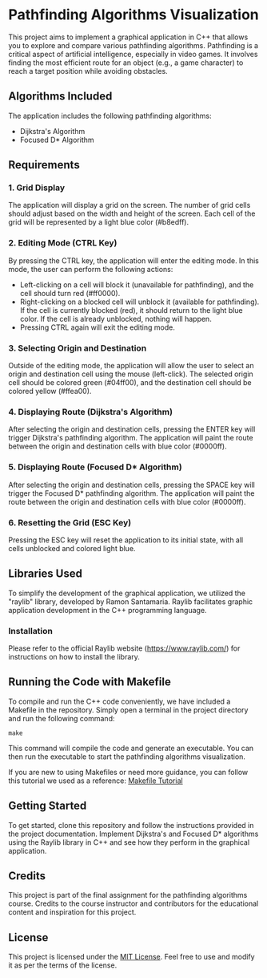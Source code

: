 # Pathfinding Algorithms Visualization

This project aims to implement a graphical application in C++ that allows you to explore and compare various pathfinding algorithms. Pathfinding is a critical aspect of artificial intelligence, especially in video games. It involves finding the most efficient route for an object (e.g., a game character) to reach a target position while avoiding obstacles.

## Algorithms Included
The application includes the following pathfinding algorithms:

- Dijkstra's Algorithm
- Focused D* Algorithm

## Requirements

### 1. Grid Display
The application will display a grid on the screen. The number of grid cells should adjust based on the width and height of the screen. Each cell of the grid will be represented by a light blue color (#b8edff).

### 2. Editing Mode (CTRL Key)
By pressing the CTRL key, the application will enter the editing mode. In this mode, the user can perform the following actions:

- Left-clicking on a cell will block it (unavailable for pathfinding), and the cell should turn red (#ff0000).
- Right-clicking on a blocked cell will unblock it (available for pathfinding). If the cell is currently blocked (red), it should return to the light blue color. If the cell is already unblocked, nothing will happen.
- Pressing CTRL again will exit the editing mode.

### 3. Selecting Origin and Destination
Outside of the editing mode, the application will allow the user to select an origin and destination cell using the mouse (left-click). The selected origin cell should be colored green (#04ff00), and the destination cell should be colored yellow (#ffea00).

### 4. Displaying Route (Dijkstra's Algorithm)
After selecting the origin and destination cells, pressing the ENTER key will trigger Dijkstra's pathfinding algorithm. The application will paint the route between the origin and destination cells with blue color (#0000ff).

### 5. Displaying Route (Focused D* Algorithm)
After selecting the origin and destination cells, pressing the SPACE key will trigger the Focused D* pathfinding algorithm. The application will paint the route between the origin and destination cells with blue color (#0000ff).

### 6. Resetting the Grid (ESC Key)
Pressing the ESC key will reset the application to its initial state, with all cells unblocked and colored light blue.

## Libraries Used
To simplify the development of the graphical application, we utilized the "raylib" library, developed by Ramon Santamaria. Raylib facilitates graphic application development in the C++ programming language.

### Installation
Please refer to the official Raylib website (https://www.raylib.com/) for instructions on how to install the library.

## Running the Code with Makefile
To compile and run the C++ code conveniently, we have included a Makefile in the repository. Simply open a terminal in the project directory and run the following command:

`make`

This command will compile the code and generate an executable. You can then run the executable to start the pathfinding algorithms visualization.

If you are new to using Makefiles or need more guidance, you can follow this tutorial we used as a reference: [Makefile Tutorial](https://www.youtube.com/watch?v=taCJhnBXG_w)

## Getting Started
To get started, clone this repository and follow the instructions provided in the project documentation. Implement Dijkstra's and Focused D* algorithms using the Raylib library in C++ and see how they perform in the graphical application.

## Credits
This project is part of the final assignment for the pathfinding algorithms course. Credits to the course instructor and contributors for the educational content and inspiration for this project.

## License
This project is licensed under the [MIT License](LICENSE). Feel free to use and modify it as per the terms of the license.